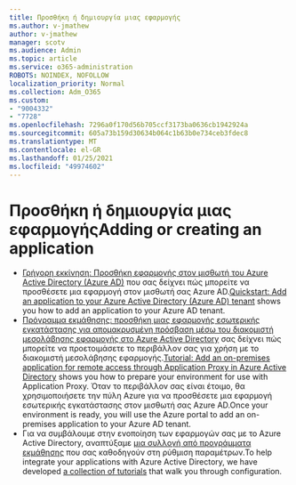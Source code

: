 ```yaml
---
title: Προσθήκη ή δημιουργία μιας εφαρμογής
ms.author: v-jmathew
author: v-jmathew
manager: scotv
ms.audience: Admin
ms.topic: article
ms.service: o365-administration
ROBOTS: NOINDEX, NOFOLLOW
localization_priority: Normal
ms.collection: Adm_O365
ms.custom:
- "9004332"
- "7728"
ms.openlocfilehash: 7296a0f170d56b705ccf3173ba0636cb1942924a
ms.sourcegitcommit: 605a73b159d30634b064c1b63b0e734ceb3fdec8
ms.translationtype: MT
ms.contentlocale: el-GR
ms.lasthandoff: 01/25/2021
ms.locfileid: "49974602"
---
```

# <a name="adding-or-creating-an-application"></a><span data-ttu-id="3f40a-102">Προσθήκη ή δημιουργία μιας εφαρμογής</span><span class="sxs-lookup"><span data-stu-id="3f40a-102">Adding or creating an application</span></span>

- <span data-ttu-id="3f40a-103">[Γρήγορη εκκίνηση: Προσθήκη εφαρμογής στον μισθωτή του Azure Active Directory (Azure AD)](https://docs.microsoft.com/azure/active-directory/manage-apps/add-application-portal) που σας δείχνει πώς μπορείτε να προσθέσετε μια εφαρμογή στον μισθωτή σας Azure AD.</span><span class="sxs-lookup"><span data-stu-id="3f40a-103">[Quickstart: Add an application to your Azure Active Directory (Azure AD) tenant](https://docs.microsoft.com/azure/active-directory/manage-apps/add-application-portal) shows you how to add an application to your Azure AD tenant.</span></span>
- <span data-ttu-id="3f40a-104">[Πρόγραμμα εκμάθησης: προσθήκη μιας εφαρμογής εσωτερικής εγκατάστασης για απομακρυσμένη πρόσβαση μέσω του διακομιστή μεσολάβησης εφαρμογής στο Azure Active Directory](https://docs.microsoft.com/azure/active-directory/manage-apps/application-proxy-add-on-premises-application) σας δείχνει πώς μπορείτε να προετοιμάσετε το περιβάλλον σας για χρήση με το διακομιστή μεσολάβησης εφαρμογής.</span><span class="sxs-lookup"><span data-stu-id="3f40a-104">[Tutorial: Add an on-premises application for remote access through Application Proxy in Azure Active Directory](https://docs.microsoft.com/azure/active-directory/manage-apps/application-proxy-add-on-premises-application) shows you how to prepare your environment for use with Application Proxy.</span></span> <span data-ttu-id="3f40a-105">Όταν το περιβάλλον σας είναι έτοιμο, θα χρησιμοποιήσετε την πύλη Azure για να προσθέσετε μια εφαρμογή εσωτερικής εγκατάστασης στον μισθωτή σας Azure AD.</span><span class="sxs-lookup"><span data-stu-id="3f40a-105">Once your environment is ready, you will use the Azure portal to add an on-premises application to your Azure AD tenant.</span></span>
- <span data-ttu-id="3f40a-106">Για να συμβάλουμε στην ενοποίηση των εφαρμογών σας με το Azure Active Directory, αναπτύξαμε [μια συλλογή από προγράμματα εκμάθησης](https://docs.microsoft.com/azure/active-directory/saas-apps/tutorial-list) που σας καθοδηγούν στη ρύθμιση παραμέτρων.</span><span class="sxs-lookup"><span data-stu-id="3f40a-106">To help integrate your applications with Azure Active Directory, we have developed [a collection of tutorials](https://docs.microsoft.com/azure/active-directory/saas-apps/tutorial-list) that walk you through configuration.</span></span>
